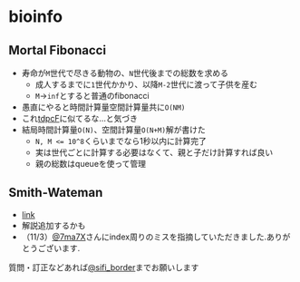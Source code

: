 # bioinfo

## Mortal Fibonacci
- 寿命が`M`世代で尽きる動物の、`N`世代後までの総数を求める
  - 成人するまでに`1`世代かかり、以降`M-2`世代に渡って子供を産む
  - `M`->`inf`とすると普通のfibonacci
- 愚直にやると時間計算量空間計算量共に`O(NM)`
- これ[tdpcF](https://tdpc.contest.atcoder.jp/tasks/tdpc_semiexp)に似てるな...と気づき
- 結局時間計算量`O(N)`、空間計算量`O(N+M)`解が書けた
  - `N, M <= 10^8`くらいまでなら1秒以内に計算完了
  - 実は世代ごとに計算する必要はなくて、親と子だけ計算すれば良い
  - 親の総数はqueueを使って管理

## Smith-Wateman
- [link](https://en.wikipedia.org/wiki/Smith–Waterman_algorithm)
- 解説追加するかも
- （11/3）[@7ma7X](https://github.com/7ma7X)さんにindex周りのミスを指摘していただきました.ありがとうございます.

質問・訂正などあれば[@sifi_border](https://twitter.com/sifi_border)までお願いします
